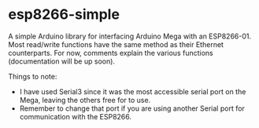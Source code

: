 ﻿# esp8266-simple

A simple Arduino library for interfacing Arduino Mega with an ESP8266-01. Most read/write functions have the same method as their Ethernet counterparts. For now, comments explain the various functions (documentation will be up soon).

Things to note:
- I have used Serial3 since it was the most accessible serial port on the Mega, leaving the others free for to use. 
- Remember to change that port if you are using another Serial port for communication with the ESP8266.
